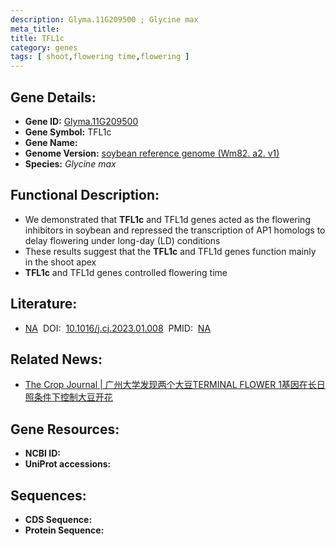 ```yaml
---
description: Glyma.11G209500 ; Glycine max
meta_title:
title: TFL1c
category: genes
tags: [ shoot,flowering time,flowering ]
---
```


## Gene Details:
- **Gene ID:**	[Glyma.11G209500](https://www.maizegdb.org/gene_center/gene/Glyma.11G209500)
- **Gene Symbol:** TFL1c
- **Gene Name:** 
- **Genome Version:** [soybean reference genome (Wm82. a2. v1)]()
- **Species:** *Glycine max*

## Functional Description:
   - We demonstrated that **TFL1c** and TFL1d genes acted as the flowering inhibitors in soybean and repressed the transcription of AP1 homologs to delay flowering under long-day (LD) conditions
   - These results suggest that the **TFL1c** and TFL1d genes function mainly in the shoot apex
   - **TFL1c** and TFL1d genes controlled flowering time

## Literature:
   - [NA]( https://www.sciencedirect.com/science/article/pii/S2214514123000119)&nbsp;&nbsp;DOI:&nbsp;&nbsp;[10.1016/j.cj.2023.01.008](https://www.sciencedirect.com/science/article/pii/S2214514123000119)&nbsp;&nbsp;PMID:&nbsp;&nbsp;[NA](https://pubmed.ncbi.nlm.nih.gov/NA/)

## Related News:
   - [The Crop Journal | 广州大学发现两个大豆TERMINAL FLOWER 1基因在长日照条件下控制大豆开花](https://mp.weixin.qq.com/s?__biz=Mzg3MDEwNDEyMg==&mid=2247546509&idx=4&sn=ad2bb33ba8817d255af519698805a22b&chksm=6d1de62787fbd52322e089bdb84408e6b8c5336c558281bdeaba2cff6e9a6cf4f173cfbf37d2&scene=27#wechat_redirect)

## Gene Resources:
- **NCBI ID:** [](https://www.ncbi.nlm.nih.gov/gene/?term=)
- **UniProt accessions:** [](https://www.uniprot.org/uniprotkb//entry)

## Sequences:
- **CDS Sequence:**
- **Protein Sequence:**
